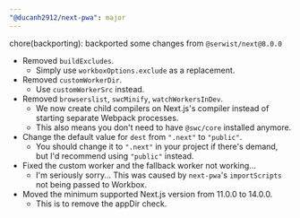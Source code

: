 ```yaml
---
"@ducanh2912/next-pwa": major
---
```


chore(backporting): backported some changes from `@serwist/next@8.0.0`

- Removed `buildExcludes`.
  - Simply use `workboxOptions.exclude` as a replacement.
- Removed `customWorkerDir`.
  - Use `customWorkerSrc` instead.
- Removed `browserslist`, `swcMinify`, `watchWorkersInDev`.
  - We now create child compilers on Next.js's compiler instead of starting separate Webpack processes.
  - This also means you don't need to have `@swc/core` installed anymore.
- Change the default value for `dest` from `".next"` to `"public"`.
  - You should change it to `".next"` in your project if there's demand, but I'd recommend using `"public"` instead.
- Fixed the custom worker and the fallback worker not working...
  - I'm seriously sorry... This was caused by `next-pwa`'s `importScripts` not being passed to Workbox.
- Moved the minimum supported Next.js version from 11.0.0 to 14.0.0.
  - This is to remove the appDir check.
